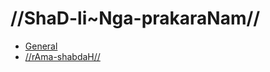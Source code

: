 # //ShaD-li~Nga-prakaraNam//

-   [General](#/shadlinga-prakaranam/general/)
-   [//rAma-shabdaH//](#/shadlinga-prakaranam/raama-sabdah/)

